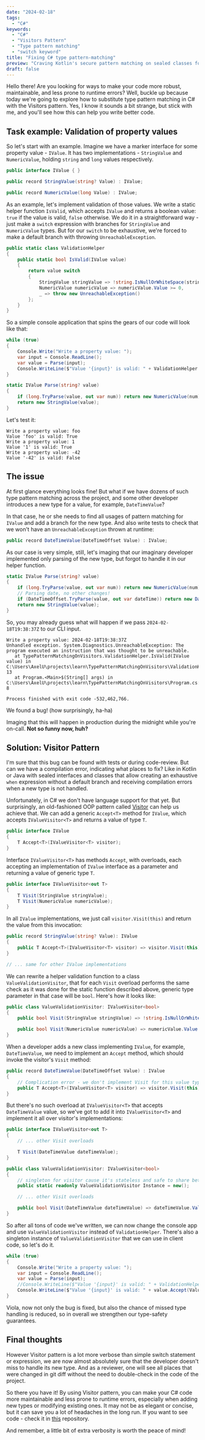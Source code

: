 ```yaml
---
date: "2024-02-18"
tags:
  - "C#"
keywords:
  - "C#"
  - "Visitors Pattern"
  - "Type pattern matching"
  - "switch keyword"
title: "Fixing C# type pattern-matching"
preview: "Craving Kotlin's secure pattern matching on sealed classes for your C# code? Discover how the Visitor Pattern can satisfy your longing!"
draft: false
---
```


Hello there! Are you looking for ways to make your code more robust, maintainable, and less prone to runtime errors? Well, buckle up because today we're going to explore how to substitute type pattern matching in C# with the Visitors pattern. Yes, I know it sounds a bit strange, but stick with me, and you'll see how this can help you write better code.

## Task example: Validation of property values

So let's start with an example. Imagine we have a marker interface for some property value - `IValue`. It has two implementations - `StringValue` and `NumericValue`, holding `string` and `long` values respectively.

```csharp
public interface IValue { }

public record StringValue(string? Value) : IValue;

public record NumericValue(long Value) : IValue;
```

As an example, let's implement validation of those values. We write a static helper function `IsValid`, which accepts `IValue` and returns a boolean value: `true` if the value is valid, `false` otherwise. We do it in a straightforward way - just make a `switch` expression with branches for `StringValue` and `NumericValue` types. But for our `switch` to be exhaustive, we're forced to make a default branch with throwing `UnreachableException`.

```csharp
public static class ValidationHelper
{
    public static bool IsValid(IValue value)
    {
        return value switch
        {
            StringValue stringValue => !string.IsNullOrWhiteSpace(stringValue.Value),
            NumericValue numericValue => numericValue.Value >= 0,
            _ => throw new UnreachableException()
        };
    }
}
```

So a simple console application that spins the gears of our code will look like that:

```csharp
while (true)
{
    Console.Write("Write a property value: ");
    var input = Console.ReadLine();
    var value = Parse(input);
    Console.WriteLine($"Value '{input}' is valid: " + ValidationHelper.IsValid(value));    
}

static IValue Parse(string? value)
{
    if (long.TryParse(value, out var num)) return new NumericValue(num);
    return new StringValue(value);
}
```

Let's test it:

```plaintext
Write a property value: foo
Value 'foo' is valid: True
Write a property value: 1 
Value '1' is valid: True
Write a property value: -42
Value '-42' is valid: False
```

## The issue

At first glance everything looks fine! But what if we have dozens of such type pattern matching across the project, and some other developer introduces a new type for a value, for example, `DateTimeValue`?

In that case, he or she needs to find all usages of pattern matching for `IValue` and add a branch for the new type. And also write tests to check that we won't have an `UnreachableException` thrown at runtime:

```csharp
public record DateTimeValue(DateTimeOffset Value) : IValue;
```

As our case is very simple, still, let's imaging that our imaginary developer implemented only parsing of the new type, but forgot to handle it in our helper function.

```csharp
static IValue Parse(string? value)
{
    if (long.TryParse(value, out var num)) return new NumericValue(num);
    // Parsing date, no other changes!
    if (DateTimeOffset.TryParse(value, out var dateTime)) return new DateTimeValue(dateTime);
    return new StringValue(value);
}
```

So, you may already guess what will happen if we pass `2024-02-18T19:38:37Z` to our CLI input.

```plaintext
Write a property value: 2024-02-18T19:38:37Z
Unhandled exception. System.Diagnostics.UnreachableException: The program executed an instruction that was thought to be unreachable.                                
   at TypePatternMatchingOnVisitors.ValidationHelper.IsValid(IValue value) in C:\Users\AxelU\projects\learn\TypePatternMatchingOnVisitors\ValidationHelper.cs:line 13
   at Program.<Main>$(String[] args) in C:\Users\AxelU\projects\learn\TypePatternMatchingOnVisitors\Program.cs:line 8                                                

Process finished with exit code -532,462,766.
```

We found a bug! (how surprisingly, ha-ha)

Imaging that this will happen in production during the midnight while you're on-call. **Not so funny now, huh?**

## Solution: Visitor Pattern

I'm sure that this bug can be found with tests or during code-review. But can we have a compilation error, indicating what places to fix? Like in Kotlin or Java with sealed interfaces and classes that allow creating an exhaustive `when` expression without a default branch and receiving compilation errors when a new type is not handled.

Unfortunately, in C# we don't have language support for that yet. But surprisingly, an old-fashioned OOP pattern called [Visitor](https://refactoring.guru/design-patterns/visitor) can help us achieve that. We can add a generic `Accept<T>` method for `IValue`, which accepts `IValueVisitor<T>` and returns a value of type `T`.

```csharp
public interface IValue
{
    T Accept<T>(IValueVisitor<T> visitor);
}
```

Interface `IValueVisitor<T>` has methods `Accept`, with overloads, each accepting an implementation of `IValue` interface as a parameter and returning a value of generic type `T`.

```csharp
public interface IValueVisitor<out T>
{
    T Visit(StringValue stringValue);
    T Visit(NumericValue numericValue);
}
```

In all `IValue` implementations, we just call `visitor.Visit(this)` and return the value from this invocation:

```csharp
public record StringValue(string? Value): IValue
{
    public T Accept<T>(IValueVisitor<T> visitor) => visitor.Visit(this);
}

// ... same for other IValue implementations
```

We can rewrite a helper validation function to a class `ValueValidationVisitor`, that for each `Visit` overload performs the same check as it was done for the static function described above, generic type parameter in that case will be `bool`. Here's how it looks like:

```csharp
public class ValueValidationVisitor: IValueVisitor<bool>
{
    public bool Visit(StringValue stringValue) => !string.IsNullOrWhiteSpace(stringValue.Value);

    public bool Visit(NumericValue numericValue) => numericValue.Value >= 0;
}
```

When a developer adds a new class implementing `IValue`, for example, `DateTimeValue`, we need to implement an `Accept` method, which should invoke the visitor's `Visit` method:

```csharp
public record DateTimeValue(DateTimeOffset Value) : IValue
{
    // Complication error - we don't implement Visit for this value type yet!
    public T Accept<T>(IValueVisitor<T> visitor) => visitor.Visit(this);
}
```

But there's no such overload at `IValueVisitor<T>` that accepts `DateTimeValue` value, so we've got to add it into `IValueVisitor<T>` and implement it all over visitor's implementations:

```csharp
public interface IValueVisitor<out T>
{
    // ... other Visit overloads

    T Visit(DateTimeValue dateTimeValue);
}

public class ValueValidationVisitor: IValueVisitor<bool>
{
    // singleton for visitor cause it's stateless and safe to share between IValue instances
    public static readonly ValueValidationVisitor Instance = new();

    // ... other Visit overloads

    public bool Visit(DateTimeValue dateTimeValue) => dateTimeValue.Value <= DateTimeOffset.UtcNow;
}

```

So after all tons of code we've written, we can now change the console app and use `ValueValidationVisitor` instead of `ValidationHelper`. There's also a singleton instance of `ValueValidationVisitor` that we can use in client code, so let's do it.

```csharp
while (true)
{
    Console.Write("Write a property value: ");
    var input = Console.ReadLine();
    var value = Parse(input);
    //Console.WriteLine($"Value '{input}' is valid: " + ValidationHelper.IsValid(value));    
    Console.WriteLine($"Value '{input}' is valid: " + value.Accept(ValueValidationVisitor.Instance));    
}
```

Viola, now not only the bug is fixed, but also the chance of missed type handling is reduced, so in overall we strengthen our type-safety guarantees.

## Final thoughts

However Visitor pattern is a lot more verbose than simple switch statement or expression, we are now almost absolutely sure that the developer doesn't miss to handle its new type. And as a reviewer, one will see all places that were changed in git diff without the need to double-check in the code of the project.

So there you have it! By using Visitor pattern, you can make your C# code more maintainable and less prone to runtime errors, especially when adding new types or modifying existing ones. It may not be as elegant or concise, but it can save you a lot of headaches in the long run. If you want to see code - check it in [this](https://github.com/AxelUser/TypePatternMatchingOnVisitors) repository.

And remember, a little bit of extra verbosity is worth the peace of mind!
